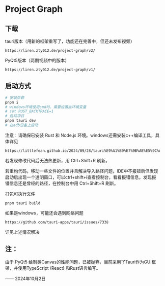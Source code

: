 # Project Graph

## 下载

tauri版本（用新的框架重写了，功能还在完善中，但还未发布视频）

```
https://liren.zty012.de/project-graph/v2/
```

PyQt5版本（两期视频中的版本）

```
https://liren.zty012.de/project-graph/v1/
```


## 启动方式

```bash
# 安装依赖
pnpm i
# windows环境使用cmd时，需要设置此环境变量
# set RUST_BACKTRACE=1
# 启动项目
pnpm tauri dev
# 在adb设备上启动
```

注意：请确保已安装 Rust 和 Node.js 环境。windows还需安装c++编译工具，具体详见

```
https://littlefean.github.io/2024/09/28/tauri%E9%A1%B9%E7%9B%AE%E5%9C%A8windows%E4%B8%8A%E7%9A%84%E5%BC%80%E5%8F%91%E8%B8%A9%E5%9D%91/
```

若发现修改代码后无法热更新，用 Ctrl+Shift+R 刷新。

若重构代码，移动一些文件的位置并且解决导入路径问题，IDE中不报错后但发现启动后出现一个透明窗口，可以ctrl+shift+i查看控制台，看看报错信息，发现报错信息还是曾经的路径，在控制台中用 Ctrl+Shift+R 刷新。

打包可执行文件

```
pnpm tauri build
```

如果是windows，可能还会遇到网络问题

```
https://github.com/tauri-apps/tauri/issues/7338
```

详见上述情况解决

## 注：

由于 PyQt5 绘制类Canvas的性能问题，已被抛弃，目前采用了Tauri作为GUI框架，并使用TypeScript (React) 和Rust语言编写。

—— 2024年10月2日